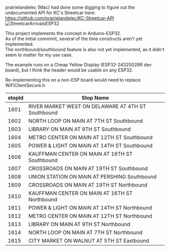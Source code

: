 prairielandelec (Mac) had  done some digging to figure out the undocumented API for KC's Streetcar here:
https://github.com/prairielandelec/KC-Streetcar-API
![StreetcarArrivalsESP32](https://github.com/user-attachments/assets/d3af7765-e293-4915-8e55-fb949c1e9d31)

This project implements the concept in Arduino-ESP32.  
As of the initial commmit, several of the time constructs aren't yet implemented.  
The northbound/southbound feature is also not yet implemented, as it didn't seem to matter for my use case.  

The example runs on a Cheap Yellow Display (ESP32-2432S028R dev board), but I think the header would be usable on any ESP32.

Re-implementing this on a non-ESP board would need to replace WiFiClientSecure.h


| stopId | Stop Name                                            |
| -------| -------------                                        |
|  1601  |  RIVER MARKET WEST ON DELAWARE AT 4TH ST Southbound  |
|  1602  |  NORTH LOOP ON MAIN AT 7TH ST Southbound             |
|  1603  |  LIBRARY ON MAIN AT 9TH ST Southbound                |
|  1604  |  METRO CENTER ON MAIN AT 12TH ST Southbound          |
|  1605  |  POWER & LIGHT ON MAIN AT 14TH ST Southbound         |
|  1606  |  KAUFFMAN CENTER ON MAIN AT 16TH ST Southbound       |
|  1607  |  CROSSROADS ON MAIN AT 19TH ST Southbound            |
|  1608  |  UNION STATION ON MAIN AT PERSHING Southbound        |
|  1609  |  CROSSROADS ON MAIN AT 19TH ST Northbound            |
|  1610  |  KAUFFMAN CENTER ON MAIN AT 16TH ST Northbound       |
|  1611  |  POWER & LIGHT ON MAIN AT 14TH ST Northbound         |
|  1612  |  METRO CENTER ON MAIN AT 12TH ST Northbound          |
|  1613  |  LIBRARY ON MAIN AT 9TH ST Northbound                |
|  1614  |  NORTH LOOP ON MAIN AT 7TH ST Northbound             |
|  1615  |  CITY MARKET ON WALNUT AT 5TH ST Eastbound           |
